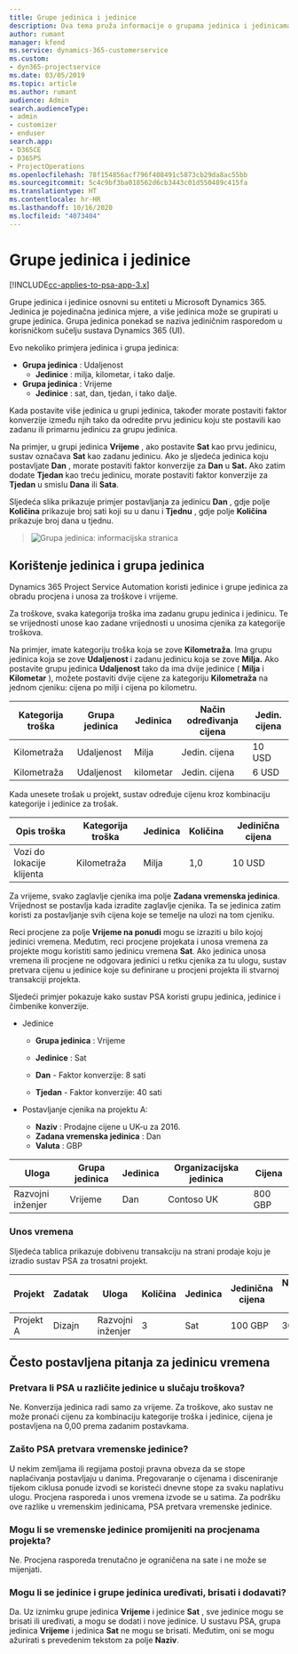 ```yaml
---
title: Grupe jedinica i jedinice
description: Ova tema pruža informacije o grupama jedinica i jedinicama.
author: rumant
manager: kfend
ms.service: dynamics-365-customerservice
ms.custom:
- dyn365-projectservice
ms.date: 03/05/2019
ms.topic: article
ms.author: rumant
audience: Admin
search.audienceType:
- admin
- customizer
- enduser
search.app:
- D365CE
- D365PS
- ProjectOperations
ms.openlocfilehash: 78f154856acf796f408491c5873cb29da8ac55bb
ms.sourcegitcommit: 5c4c9bf3ba018562d6cb3443c01d550489c415fa
ms.translationtype: HT
ms.contentlocale: hr-HR
ms.lasthandoff: 10/16/2020
ms.locfileid: "4073404"
---
```

# <a name="unit-groups-and-units"></a>Grupe jedinica i jedinice

[!INCLUDE[cc-applies-to-psa-app-3.x](../includes/cc-applies-to-psa-app-3x.md)]

Grupe jedinica i jedinice osnovni su entiteti u Microsoft Dynamics 365. Jedinica je pojedinačna jedinica mjere, a više jedinica može se grupirati u grupe jedinica. Grupa jedinica ponekad se naziva jediničnim rasporedom u korisničkom sučelju sustava Dynamics 365 (UI). 

Evo nekoliko primjera jedinica i grupa jedinica:
 
- **Grupa jedinica** : Udaljenost 
    - **Jedinice** : milja, kilometar, i tako dalje.
- **Grupa jedinica** : Vrijeme
    - **Jedinice** : sat, dan, tjedan, i tako dalje. 

Kada postavite više jedinica u grupi jedinica, također morate postaviti faktor konverzije između njih tako da odredite prvu jedinicu koju ste postavili kao zadanu ili primarnu jedinicu za grupu jedinica. 

Na primjer, u grupi jedinica **Vrijeme** , ako postavite **Sat** kao prvu jedinicu, sustav označava **Sat** kao zadanu jedinicu. Ako je sljedeća jedinica koju postavljate **Dan** , morate postaviti faktor konverzije za **Dan** u **Sat.** Ako zatim dodate **Tjedan** kao treću jedinicu, morate postaviti faktor konverzije za **Tjedan** u smislu **Dana** ili **Sata**. 

Sljedeća slika prikazuje primjer postavljanja za jedinicu **Dan** , gdje polje **Količina** prikazuje broj sati koji su u danu i **Tjednu** , gdje polje **Količina** prikazuje broj dana u tjednu.

> ![Grupa jedinica: informacijska stranica](media/advanced-2.png)

## <a name="using-units-and-unit-groups"></a>Korištenje jedinica i grupa jedinica

Dynamics 365 Project Service Automation koristi jedinice i grupe jedinica za obradu procjena i unosa za troškove i vrijeme. 

Za troškove, svaka kategorija troška ima zadanu grupu jedinica i jedinicu. Te se vrijednosti unose kao zadane vrijednosti u unosima cjenika za kategorije troškova. 

Na primjer, imate kategoriju troška koja se zove **Kilometraža**. Ima grupu jedinica koja se zove **Udaljenost** i zadanu jedinicu koja se zove **Milja.** Ako postavite grupu jedinica **Udaljenost** tako da ima dvije jedinice ( **Milja** i **Kilometar** ), možete postaviti dvije cijene za kategoriju **Kilometraža** na jednom cjeniku: cijena po milji i cijena po kilometru.

| Kategorija troška  | Grupa jedinica  | Jedinica      | Način određivanja cijena  | Jedin. cijena  |
|-------------------|---------------|-----------|-------------------|-------------------|
| Kilometraža           | Udaljenost      | Milja      | Jedin. cijena    | 10 USD            |
| Kilometraža           | Udaljenost      | kilometar | Jedin. cijena    |  6 USD            |

Kada unesete trošak u projekt, sustav određuje cijenu kroz kombinaciju kategorije i jedinice za trošak. 

| Opis troška        | Kategorija troška  | Jedinica  | Količina  | Jedinična cijena   |
|----------------------------|---------------------|-------|-----------|----------------|
| Vozi do lokacije klijenta | Kilometraža             | Milja  | 1,0        | 10 USD         |

Za vrijeme, svako zaglavlje cjenika ima polje **Zadana vremenska jedinica**. Vrijednost se postavlja kada izradite zaglavlje cjenika. Ta se jedinica zatim koristi za postavljanje svih cijena koje se temelje na ulozi na tom cjeniku.

Reci procjene za polje **Vrijeme na ponudi** mogu se izraziti u bilo kojoj jedinici vremena. Međutim, reci procjene projekata i unosa vremena za projekte mogu koristiti samo jedinicu vremena **Sat**. Ako jedinica unosa vremena ili procjene ne odgovara jedinici u retku cjenika za tu ulogu, sustav pretvara cijenu u jedinice koje su definirane u procjeni projekta ili stvarnoj transakciji projekta.

Sljedeći primjer pokazuje kako sustav PSA koristi grupu jedinica, jedinice i čimbenike konverzije.
- Jedinice

   - **Grupa jedinica** : Vrijeme 
   - **Jedinice** : Sat 
    
    - **Dan** - Faktor konverzije: 8 sati       
    - **Tjedan** - Faktor konverzije: 40 sati  
        
- Postavljanje cjenika na projektu A:

    - **Naziv** : Prodajne cijene u UK-u za 2016. 
    - **Zadana vremenska jedinica** : Dan 
    - **Valuta** : GBP

| Uloga      | Grupa jedinica | Jedinica | Organizacijska jedinica | Cijena   |
|-----------|------------|------|---------------------|---------|
| Razvojni inženjer | Vrijeme       | Dan  | Contoso UK          | 800 GBP |

### <a name="time-entry"></a>Unos vremena

Sljedeća tablica prikazuje dobivenu transakciju na strani prodaje koju je izradio sustav PSA za trosatni projekt.


| Projekt   | Zadatak    | Uloga      | Količina | Jedinica  | Jedinična cijena | Nenaplaćeni iznos prodaje |
|-----------|---------|-----------|----------|-------|------------|-----------------------|
| Projekt A | Dizajn  | Razvojni inženjer | 3        | Sat  | 100 GBP    | 300 GBP               |

## <a name="time-unit-faq"></a>Često postavljena pitanja za jedinicu vremena

### <a name="does-psa-convert-to-different-units-in-the-case-of-expenses"></a>Pretvara li PSA u različite jedinice u slučaju troškova?
Ne. Konverzija jedinica radi samo za vrijeme. Za troškove, ako sustav ne može pronaći cijenu za kombinaciju kategorije troška i jedinice, cijena je postavljena na 0,00 prema zadanim postavkama.

### <a name="why-does-psa-convert-time-units"></a>Zašto PSA pretvara vremenske jedinice?
U nekim zemljama ili regijama postoji pravna obveza da se stope naplaćivanja postavljaju u danima. Pregovaranje o cijenama i disceniranje tijekom ciklusa ponude izvodi se koristeći dnevne stope za svaku naplativu ulogu. Procjena rasporeda i unos vremena izvode se u satima. Za podršku ove razlike u vremenskim jedinicama, PSA pretvara vremenske jedinice.

### <a name="can-time-units-be-changed-on-project-estimates"></a>Mogu li se vremenske jedinice promijeniti na procjenama projekta?
Ne. Procjena rasporeda trenutačno je ograničena na sate i ne može se mijenjati.

### <a name="can-units-and-unit-groups-be-edited-deleted-and-added"></a>Mogu li se jedinice i grupe jedinica uređivati, brisati i dodavati?
Da. Uz iznimku grupe jedinica **Vrijeme** i jedinice **Sat** , sve jedinice mogu se brisati ili uređivati, a mogu se dodati i nove jedinice. U sustavu PSA, grupa jedinica **Vrijeme** i jedinica **Sat** ne mogu se brisati. Međutim, oni se mogu ažurirati s prevedenim tekstom za polje **Naziv**.
